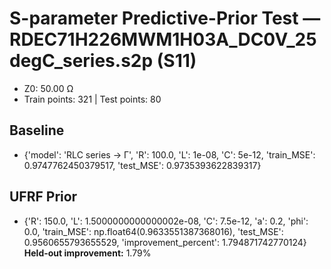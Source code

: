 # S-parameter Predictive-Prior Test — RDEC71H226MWM1H03A_DC0V_25degC_series.s2p (S11)
- Z0: 50.00 Ω
- Train points: 321  |  Test points: 80

## Baseline
- {'model': 'RLC series -> Γ', 'R': 100.0, 'L': 1e-08, 'C': 5e-12, 'train_MSE': 0.9747762450379517, 'test_MSE': 0.9735393622839317}

## UFRF Prior
- {'R': 150.0, 'L': 1.5000000000000002e-08, 'C': 7.5e-12, 'a': 0.2, 'phi': 0.0, 'train_MSE': np.float64(0.9633551387368016), 'test_MSE': 0.9560655793655529, 'improvement_percent': 1.794871742770124}
**Held-out improvement:** 1.79%
